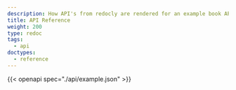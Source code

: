 ```yaml
---
description: How API's from redocly are rendered for an example book API
title: API Reference
weight: 200
type: redoc
tags:
  - api
doctypes:
  - reference
---
```

{{< openapi spec="./api/example.json" >}}
